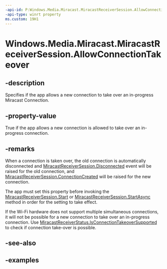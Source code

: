 ```yaml
---
-api-id: P:Windows.Media.Miracast.MiracastReceiverSession.AllowConnectionTakeover
-api-type: winrt property
ms.custom: 19H1
---
```


<!-- Property syntax.
public bool AllowConnectionTakeover { get;  set; }
-->

# Windows.Media.Miracast.MiracastReceiverSession.AllowConnectionTakeover

## -description

Specifies if the app allows a new connection to take over an in-progress Miracast Connection.

## -property-value

True if the app allows a new connection is allowed to take over an in-progress connection.

## -remarks

When a connection is taken over, the old connection is automatically disconnected and [MiracastReceiverSession.Disconnected](miracastreceiversession_disconnected.md) event will be raised for the old connection, and [MiracastReceiverSession.ConnectionCreated](miracastreceiversession_connectioncreated.md) will be raised for the new connection.

The app must set this property before invoking the [MiracastReceiverSession.Start](miracastreceiversession_start_1587696324.md) or [MiracastReceiverSession.StartAsync](miracastreceiversession_startasync_1931900819.md) method in order for the setting to take effect.

If the Wi-Fi hardware does not support multiple simultaneous connections, it will not be possible for a new connection to take over an in-progress connection. Use [MiracastReceiverStatus.IsConnectionTakeoverSupported](miracastreceiverstatus_isconnectiontakeoversupported.md) to check if connection take-over is possible.

## -see-also

## -examples

